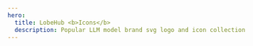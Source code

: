 ```yaml
---
hero:
  title: LobeHub <b>Icons</b>
  description: Popular LLM model brand svg logo and icon collection
---
```

